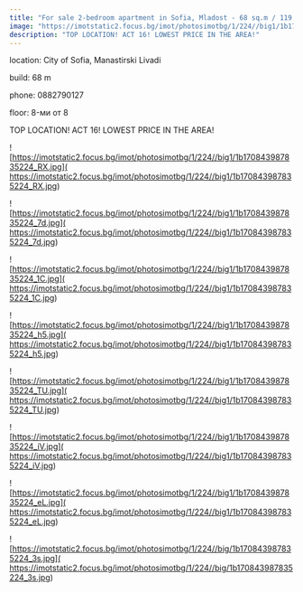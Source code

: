```yaml
---
title: "For sale 2-bedroom apartment in Sofia, Mladost - 68 sq.m / 119,990 EUR :: imot.bg Ad"
image: "https://imotstatic2.focus.bg/imot/photosimotbg/1/224//big1/1b170843987835224_OE.jpg"
description: "TOP LOCATION! ACT 16! LOWEST PRICE IN THE AREA!"
---
```


location: City of Sofia, Manastirski Livadi

build: 68 m

phone: 0882790127

floor: 8-ми от 8

TOP LOCATION! ACT 16! LOWEST PRICE IN THE AREA!


![https://imotstatic2.focus.bg/imot/photosimotbg/1/224//big1/1b170843987835224_RX.jpg]( https://imotstatic2.focus.bg/imot/photosimotbg/1/224//big1/1b170843987835224_RX.jpg)


![https://imotstatic2.focus.bg/imot/photosimotbg/1/224//big1/1b170843987835224_7d.jpg]( https://imotstatic2.focus.bg/imot/photosimotbg/1/224//big1/1b170843987835224_7d.jpg)


![https://imotstatic2.focus.bg/imot/photosimotbg/1/224//big1/1b170843987835224_1C.jpg]( https://imotstatic2.focus.bg/imot/photosimotbg/1/224//big1/1b170843987835224_1C.jpg)


![https://imotstatic2.focus.bg/imot/photosimotbg/1/224//big1/1b170843987835224_h5.jpg]( https://imotstatic2.focus.bg/imot/photosimotbg/1/224//big1/1b170843987835224_h5.jpg)


![https://imotstatic2.focus.bg/imot/photosimotbg/1/224//big1/1b170843987835224_TU.jpg]( https://imotstatic2.focus.bg/imot/photosimotbg/1/224//big1/1b170843987835224_TU.jpg)


![https://imotstatic2.focus.bg/imot/photosimotbg/1/224//big1/1b170843987835224_iV.jpg]( https://imotstatic2.focus.bg/imot/photosimotbg/1/224//big1/1b170843987835224_iV.jpg)


![https://imotstatic2.focus.bg/imot/photosimotbg/1/224//big1/1b170843987835224_eL.jpg]( https://imotstatic2.focus.bg/imot/photosimotbg/1/224//big1/1b170843987835224_eL.jpg)


![https://imotstatic2.focus.bg/imot/photosimotbg/1/224//big/1b170843987835224_3s.jpg]( https://imotstatic2.focus.bg/imot/photosimotbg/1/224//big/1b170843987835224_3s.jpg)


